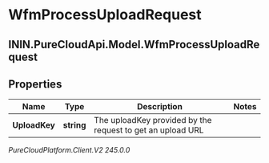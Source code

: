 # WfmProcessUploadRequest

## ININ.PureCloudApi.Model.WfmProcessUploadRequest

## Properties

|Name | Type | Description | Notes|
|------------ | ------------- | ------------- | -------------|
| **UploadKey** | **string** | The uploadKey provided by the request to get an upload URL | |



_PureCloudPlatform.Client.V2 245.0.0_
